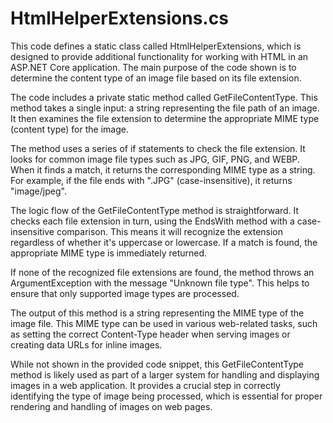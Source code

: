 # HtmlHelperExtensions.cs

This code defines a static class called HtmlHelperExtensions, which is designed to provide additional functionality for working with HTML in an ASP.NET Core application. The main purpose of the code shown is to determine the content type of an image file based on its file extension.

The code includes a private static method called GetFileContentType. This method takes a single input: a string representing the file path of an image. It then examines the file extension to determine the appropriate MIME type (content type) for the image.

The method uses a series of if statements to check the file extension. It looks for common image file types such as JPG, GIF, PNG, and WEBP. When it finds a match, it returns the corresponding MIME type as a string. For example, if the file ends with ".JPG" (case-insensitive), it returns "image/jpeg".

The logic flow of the GetFileContentType method is straightforward. It checks each file extension in turn, using the EndsWith method with a case-insensitive comparison. This means it will recognize the extension regardless of whether it's uppercase or lowercase. If a match is found, the appropriate MIME type is immediately returned.

If none of the recognized file extensions are found, the method throws an ArgumentException with the message "Unknown file type". This helps to ensure that only supported image types are processed.

The output of this method is a string representing the MIME type of the image file. This MIME type can be used in various web-related tasks, such as setting the correct Content-Type header when serving images or creating data URLs for inline images.

While not shown in the provided code snippet, this GetFileContentType method is likely used as part of a larger system for handling and displaying images in a web application. It provides a crucial step in correctly identifying the type of image being processed, which is essential for proper rendering and handling of images on web pages.